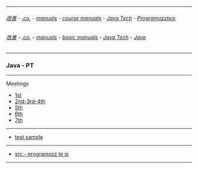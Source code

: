 
---

###### [改善](https://github.com/ttltrk/0C/blob/master/README.MD) - [.co.](https://github.com/ttltrk/PRG/blob/master/CODING.MD) - [manuals](https://github.com/ttltrk/PRG/blob/master/MAN.MD) - [course manuals](https://github.com/ttltrk/PRG/blob/master/COUR_MAN.MD) - [Java Tech](https://github.com/ttltrk/PRG/blob/master/JAVA/DOC/CM/JT.MD) - [Programozzteis](https://github.com/ttltrk/PRG/blob/master/JAVA/DOC/BJM/TOMI/PT.MD)

###### [改善](https://github.com/ttltrk/0C/blob/master/README.MD) - [.co.](https://github.com/ttltrk/PRG/blob/master/CODING.MD) - [manuals](https://github.com/ttltrk/PRG/blob/master/MAN.MD) - [basic manuals](https://github.com/ttltrk/PRG/blob/master/MANUALS.MD) - [Java Tech](https://github.com/ttltrk/PRG/blob/master/JAVA/DOC/JT/JT.MD) - [Java](https://github.com/ttltrk/PRG/blob/master/JAVA/DOC/OJM/OJM.MD)

---

### Java - PT

---

Meetings

* [1st](https://github.com/ttltrk/PRG/blob/master/JAVA/DOC/BJM/TOMI/01/1st.md)
* [2nd-3rd-4th](https://github.com/ttltrk/PRG/blob/master/JAVA/DOC/BJM/TOMI/02/2nd.MD)
* [5th](https://github.com/ttltrk/PRG/blob/master/JAVA/DOC/BJM/TOMI/05/05.MD)
* [6th](https://github.com/ttltrk/PRG/blob/master/JAVA/DOC/BJM/TOMI/06/06.MD)
* [7th](https://github.com/ttltrk/PRG/blob/master/JAVA/DOC/BJM/TOMI/07/07.MD)

---

 * [test sample]()

---

* [src - programozz te is](http://programozzteis.hu/)

---
